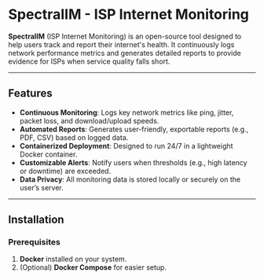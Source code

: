 # SpectraIIM - ISP Internet Monitoring

**SpectraIIM** (ISP Internet Monitoring) is an open-source tool designed to help users track and report their internet's health. It continuously logs network performance metrics and generates detailed reports to provide evidence for ISPs when service quality falls short.

---

## Features

- **Continuous Monitoring**: Logs key network metrics like ping, jitter, packet loss, and download/upload speeds.
- **Automated Reports**: Generates user-friendly, exportable reports (e.g., PDF, CSV) based on logged data.
- **Containerized Deployment**: Designed to run 24/7 in a lightweight Docker container.
- **Customizable Alerts**: Notify users when thresholds (e.g., high latency or downtime) are exceeded.
- **Data Privacy**: All monitoring data is stored locally or securely on the user’s server.

---

## Installation

### Prerequisites
1. **Docker** installed on your system.
2. (Optional) **Docker Compose** for easier setup.